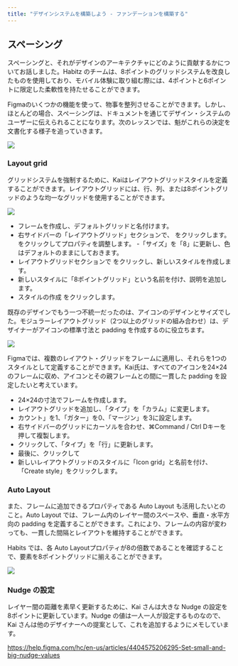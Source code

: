```yaml
---
title: "デザインシステムを構築しよう - ファンデーションを構築する"
---
```

## スペーシング 
スペーシングと、それがデザインのアーキテクチャにどのように貢献するかについてお話しました。Habitz のチームは、8ポイントのグリッドシステムを改良したものを使用しており、モバイル体験に取り組む際には、4ポイントと6ポイントに限定した柔軟性を持たせることができます。

Figmaのいくつかの機能を使って、物事を整列させることができます。しかし、ほとんどの場合、スペーシングは、ドキュメントを通じてデザイン・システムのユーザーに伝えられることになります。次のレッスンでは、魁がこれらの決定を文書化する様子を追っていきます。

![](https://storage.googleapis.com/zenn-user-upload/f0451409ce80-20230604.png)

### Layout grid
グリッドシステムを強制するために、Kaiはレイアウトグリッドスタイルを定義することができます。レイアウトグリッドには、行、列、または8ポイントグリッドのような均一なグリッドを使用することができます。

![](https://storage.googleapis.com/zenn-user-upload/a751ab83372c-20230604.png)

- フレームを作成し、デフォルトグリッドと名付けます。
- 右サイドバーの「レイアウトグリッド」セクションで、 をクリックします。
  をクリックしてプロパティを調整します。
  -「サイズ」を「8」に更新し、色はデフォルトのままにしておきます。
- レイアウトグリッドセクションで をクリックし、新しいスタイルを作成します。
- 新しいスタイルに「8ポイントグリッド」という名前を付け、説明を追加します。
- スタイルの作成 をクリックします。

既存のデザインでもう一つ不統一だったのは、アイコンのデザインとサイズでした。モジュラーレイアウトグリッド（2つ以上のグリッドの組み合わせ）は、デザイナーがアイコンの標準寸法と padding を作成するのに役立ちます。

![](https://storage.googleapis.com/zenn-user-upload/cc90232a8d2a-20230604.png)

Figmaでは、複数のレイアウト・グリッドをフレームに適用し、それらを1つのスタイルとして定義することができます。Kai氏は、すべてのアイコンを24×24のフレームに収め、アイコンとその親フレームとの間に一貫した padding を設定したいと考えています。

- 24×24の寸法でフレームを作成します。
- レイアウトグリッドを追加し、「タイプ」を「カラム」に変更します。
- カウント」を1、「ガター」を0、「マージン」を3に設定します。
- 右サイドバーのグリッドにカーソルを合わせ、⌘Command / Ctrl Dキーを押して複製します。
- クリックして、「タイプ」を「行」に更新します。
- 最後に、クリックして
- 新しいレイアウトグリッドのスタイルに「Icon grid」と名前を付け、「Create style」をクリックします。

### Auto Layout
また、フレームに追加できるプロパティである Auto Layout も活用したいとのこと。Auto Layout では、フレーム内のレイヤー間のスペースや、垂直・水平方向の padding を定義することができます。これにより、フレームの内容が変わっても、一貫した間隔とレイアウトを維持することができます。

Habits では、各 Auto Layoutプロパティが8の倍数であることを確認することで、要素を8ポイントグリッドに揃えることができます。

![](https://storage.googleapis.com/zenn-user-upload/595ecd26b158-20230604.png)

### Nudge の設定
レイヤー間の距離を素早く更新するために、Kai さんは大きな Nudge の設定を8ポイントに更新しています。Nudge の値は一人一人が設定するものなので、Kai さんは他のデザイナーへの提案として、これを追加するようにメモしています。

https://help.figma.com/hc/en-us/articles/4404575206295-Set-small-and-big-nudge-values
